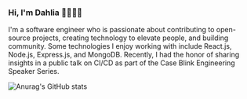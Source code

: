 ### Hi, I'm Dahlia 👋👩🏻‍💻 

I'm a software engineer who is passionate about contributing to open-source projects, creating technology to elevate people, and building community. Some technologies I enjoy working with include React.js, Node.js, Express.js, and MongoDB. Recently, I had the honor of sharing insights in a public talk on CI/CD as part of the Case Blink Engineering Speaker Series.

![Anurag's GitHub stats](https://github-readme-stats.vercel.app/api?username=mai033&show=reviews,discussions_started,discussions_answered,prs_merged,prs_merged_percentage)


